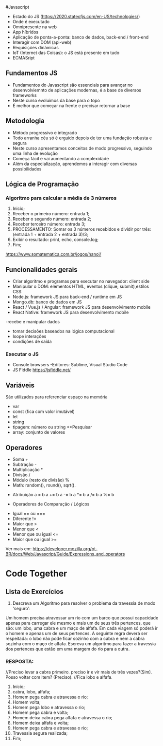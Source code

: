#Javascript
- Estado do JS (https://2020.stateofjs.com/en-US/technologies/)
- Onde  é executado
- Omnipresente na web
- App híbridos
- Aplicação de ponta-a-ponta: banco de dados, back-end / front-end
- Interagir com DOM (api-web)
- Requisições dinâmicas
- IoT (Internet das Coisas): o JS está presente em tudo
- ECMASript

## Fundamentos JS
- Fundamentos do Javascript são essenciais para avançar no desenvolviemnto de aplicações modernas, é a base de diversos frameworks
- Neste curso evoluímos da base para o topo
- É melhor que começar na frente e precisar retornar a base

## Metodologia
- Método progressivo e integrado
- Todo arranha céu só é erguido depois de ter uma fundação robusta e segura
- Neste curso apresentamos conceitos de modo progressivo, seguindo uma linha de evolução
- Começa fácil e vai aumentando a complexidade
- Além da especialização, aprendemos a interagir com diversas possibilidades

## Lógica de Programação

### Algoritmo para calcular a média de 3 números
1. Inicio;
2. Receber o primeiro número: entrada 1;
3. Receber o segundo número: entrada 2;
4. Receber terceiro número: entrada 3;
5. PROCESSAMENTO: Somar os 3 números recebidos e dividir por três: (entrada 1 + entrada 2 + entrada 3)/3;
6. Exibir o resultado: print, echo, console.log;
7. Fim;

https://www.somatematica.com.br/jogos/hanoi/

## Funcionalidades gerais
- Criar algoritmo e programas para executar no navegador: client side
- Manipular o DOM: elementos HTML, eventos (clique, submit),estilos CSS
 - Node.js: framework JS para back-end / runtime em JS
- Mongo.db: banco de dados em JS
- React / Vue.js / Angular: framework JS para desenvolvimento mobile
- React Native: framework JS para desenvolvimento mobile


-recebe e manipular dados
- tomar decisões baseados na lógica computacional
- loope interações
- condições de saída

### Executar o JS
- Console browsers
-Editores: Sublime, Visual Studio Code
- JS Fiddle https://jsfiddle.net/

## Variáveis
São utilizados para referenciar espaço na memória

- var
- const (fica com valor imutável)
- let
- string
- tipagem: número ou string **Pesquisar
- array: conjunto de valores

## Operadores
- Soma +
- Subtração -
- Multiplicação *
- Divisão /
- Módulo (resto de divisão) %
- Math: random(), round(), sqrt().

* Atribuição
a = b
a += b
a -= b
a *= b
a /= b
a %= b

* Operadores de Comparação / Lógicos
- Igual == ou ===
- Diferente !=
- Maior que >
- Menor que <
- Menor que ou igual <=
- Maior que ou igual >=

Ver mais em:
https://developer.mozilla.org/pt-BR/docs/Web/Javascript/Guide/Expressions_and_operators

# Code Together

## Lista de Exercícios

1. Descreva um Algoritmo para resolver o problema da travessia de modo 'seguro':

Um homem precisa atravessar um rio com um barco que possui capacidade apenas para carregar ele mesmo e mais um de seus três pertences, que são: um lobo, uma cabra e um maço de alfafa. Em cada viagem só poderá ir o homem e apenas um de seus pertences. A seguinte regra deverá ser respeitada: o lobo não pode ficar sozinho com a cabra e nem a cabra sozinha com o maço de alfafa. Escreva um algoritmo para fazer a travessia dos pertences que estão em uma margem do rio para a outra.

### RESPOSTA:
//Preciso levar a cabra primeiro. preciso ir e vir mais de três vezes?(Sim). Posso voltar com item? (Preciso).
//Fica lobo e alfafa.

01. Início;
02. cabra, lobo, alfafa;
03. Homem pega cabra e atravessa o rio; 
04. Homem volta;
05. Homem pega lobo e atravessa o rio;
06. Homem pega cabra e volta;
07. Homem deixa cabra pega alfafa e atravessa o rio;
08. Homem deixa alfafa e volta; 
09. Homem pega cabra e atravessa o rio;
10. Travessia segura realizada;
11. Fim;

